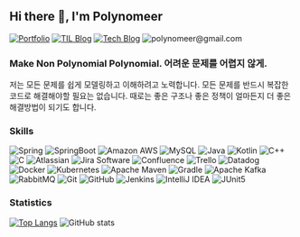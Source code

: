 <!--
**Polynomeer/Polynomeer** is a ✨ _special_ ✨ repository because its `README.md` (this file) appears on your GitHub profile.
-->

## Hi there 👋, I'm Polynomeer

[![Portfolio](https://img.shields.io/badge/Portfolio-informational.svg?&style=flat&logo=notion&logoColor=white)](https://amplified-apple-303.notion.site/130c9d7b5e554a4b86991428800cd611) [![TIL Blog](https://img.shields.io/badge/TIL%20Blog-333664?&style=flat&logo=github&logoColor=white)](https://polynomeer.github.io/) [![Tech Blog](https://img.shields.io/badge/Tech%20Blog-11B48A?style=square&logo=Vimeo&logoColor=white)](https://velog.io/@polynomeer) ![polynomeer@gmail.com](https://img.shields.io/badge/polynomeer@gmail.com-red.svg?&style=flat&logo=gmail&logoColor=white)

### Make Non Polynomial Polynomial. 어려운 문제를 어렵지 않게.

저는 모든 문제를 쉽게 모델링하고 이해하려고 노력합니다. 모든 문제를 반드시 복잡한 코드로 해결해야할 필요는 없습니다. 때로는 좋은 구조나 좋은 정책이 얼마든지 더 좋은 해결방법이 되기도 합니다.

### Skills
![Spring](https://img.shields.io/badge/Spring%20-6DB33F.svg?&style=flat&logo=spring&logoColor=white) ![SpringBoot](https://img.shields.io/badge/SpringBoot-6DB33F?style=square&logo=springboot&logoColor=white) ![Amazon AWS](https://img.shields.io/badge/Amazon%20AWS-232F3E.svg?&style=flat&logo=amazon-aws&logoColor=white) ![MySQL](https://img.shields.io/badge/MySQL-4479A1.svg?&style=flat&logo=mysql&logoColor=white) ![Java](https://img.shields.io/badge/Java-%23ED8B00.svg?&style=flat&logo=java&logoColor=white) ![Kotlin](https://img.shields.io/badge/Kotlin-blueviolet?style=square&logo=kotlin&logoColor=white) ![C++](https://img.shields.io/badge/C++-00599C?style=square&logo=C%2B%2B&logoColor=white) ![C](https://img.shields.io/badge/C-A8B9CC?style=square&logo=C&logoColor=white) ![Atlassian](https://img.shields.io/badge/Atlassian-0052CC?style=square&logo=atlassian&logoColor=white) ![Jira Software](https://img.shields.io/badge/Jira%20Software-0052CC?style=square&logo=jira%20software&logoColor=white) ![Confluence](https://img.shields.io/badge/Confluence-172B4D?style=square&logo=confluence&logoColor=white) ![Trello](https://img.shields.io/badge/Trello-0052CC?style=square&logo=trello&logoColor=white) ![Datadog](https://img.shields.io/badge/Datadog-632CA6?style=square&logo=datadog&logoColor=white) ![Docker](https://img.shields.io/badge/Docker-2496ED?style=square&logo=docker&logoColor=white) ![Kubernetes](https://img.shields.io/badge/Kubernetes-326CE5?style=square&logo=kubernetes&logoColor=white) ![Apache Maven](https://img.shields.io/badge/Apache%20Maven-C71A36?style=square&logo=apache%20maven&logoColor=white) ![Gradle](https://img.shields.io/badge/Gradle-02303A?style=square&logo=gradle&logoColor=white) ![Apache Kafka](https://img.shields.io/badge/Apache%20Kafka-231F20?style=square&logo=apache%20kafka&logoColor=white) ![RabbitMQ](https://img.shields.io/badge/RabbitMQ-231F20?style=square&logo=rabbitmq&logoColor=white) ![Git](https://img.shields.io/badge/Git-F05032?style=square&logo=git&logoColor=white) ![GitHub](https://img.shields.io/badge/GitHub-181717?style=square&logo=github&logoColor=white) ![Jenkins](https://img.shields.io/badge/Jenkins-D24939?style=square&logo=jenkins&logoColor=white) ![IntelliJ IDEA](https://img.shields.io/badge/IntelliJ%20IDEA-000000?style=square&logo=intellij%20idea&logoColor=white) ![JUnit5](https://img.shields.io/badge/JUnit5-25A162?style=square&logo=junit5&logoColor=white)

### Statistics
[![Top Langs](https://github-readme-stats.vercel.app/api/top-langs/?username=Polynomeer&layout=compact&theme=blueberry&hide_border=true)](https://github.com/anuraghazra/github-readme-stats)
![GitHub stats](https://github-readme-stats.vercel.app/api?username=Polynomeer&show_icons=true&count_private=true&theme=blueberry&hide_border=true)
